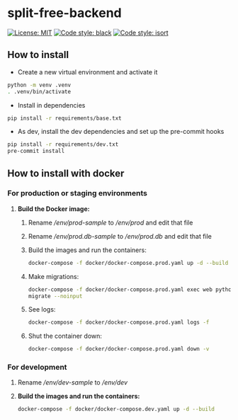 # split-free-backend

[![License: MIT](https://img.shields.io/badge/License-MIT-yellow.svg)](
    https://opensource.org/licenses/MIT
)
[![Code style: black](https://img.shields.io/badge/code%20style-black-000000.svg)](
    https://github.com/psf/black
)
[![Code style: isort](https://img.shields.io/badge/code%20style-isort-%231674b1.svg)](
    https://github.com/PyCQA/isort
)

## How to install

- Create a new virtual environment and activate it

```bash
python -m venv .venv
. .venv/bin/activate
```

- Install in dependencies

```bash
pip install -r requirements/base.txt
```

- As dev, install the dev dependencies and set up the pre-commit
  hooks

```bash
pip install -r requirements/dev.txt
pre-commit install
```

## How to install with docker

### For production or staging environments

1. **Build the Docker image:**

    1. Rename */env/prod-sample* to */env/prod* and edit that file

    1. Rename */env/prod.db-sample* to */env/prod.db* and edit that file

    1. Build the images and run the containers:

        ```bash
        docker-compose -f docker/docker-compose.prod.yaml up -d --build
        ```

    1. Make migrations:

        ```bash
        docker-compose -f docker/docker-compose.prod.yaml exec web python manage.py
        migrate --noinput
        ```

    1. See logs:

        ```bash
        docker-compose -f docker/docker-compose.prod.yaml logs -f
        ```

    1. Shut the container down:

        ```bash
        docker-compose -f docker/docker-compose.prod.yaml down -v
        ```

### For development

1. Rename */env/dev-sample* to */env/dev*

1. **Build the images and run the containers:**

    ```bash
    docker-compose -f docker/docker-compose.dev.yaml up -d --build
    ```
